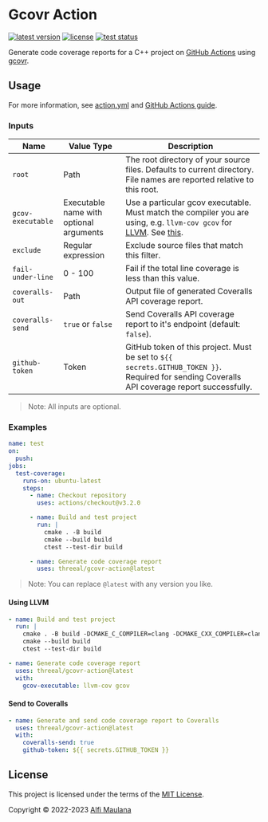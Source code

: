 # Gcovr Action

[![latest version](https://img.shields.io/github/v/release/threeal/gcovr-action)](https://github.com/threeal/gcovr-action/releases/)
[![license](https://img.shields.io/github/license/threeal/gcovr-action)](./LICENSE)
[![test status](https://img.shields.io/github/actions/workflow/status/threeal/gcovr-action/test.yml?label=test&branch=main)](https://github.com/threeal/gcovr-action/actions/workflows/test.yml)

Generate code coverage reports for a C++ project on [GitHub Actions](https://github.com/features/actions) using [gcovr](https://gcovr.com/en/stable/).

## Usage

For more information, see [action.yml](./action.yml) and [GitHub Actions guide](https://docs.github.com/en/actions/learn-github-actions/understanding-github-actions).

### Inputs

| Name | Value Type | Description |
| --- | --- | --- |
| `root` | Path | The root directory of your source files. Defaults to current directory. File names are reported relative to this root. |
| `gcov-executable` | Executable name with optional arguments | Use a particular gcov executable. Must match the compiler you are using, e.g. `llvm-cov gcov` for [LLVM](https://llvm.org/). See [this](https://docs.coveralls.io/api-introduction). |
| `exclude` | Regular expression | Exclude source files that match this filter. |
| `fail-under-line` | 0 - 100 | Fail if the total line coverage is less than this value. |
| `coveralls-out` | Path | Output file of generated Coveralls API coverage report. |
| `coveralls-send` | `true` or `false` | Send Coveralls API coverage report to it's endpoint (default: `false`). |
| `github-token` | Token | GitHub token of this project. Must be set to `${{ secrets.GITHUB_TOKEN }}`. Required for sending Coveralls API coverage report successfully. |

> Note: All inputs are optional.

### Examples

```yaml
name: test
on:
  push:
jobs:
  test-coverage:
    runs-on: ubuntu-latest
    steps:
      - name: Checkout repository
        uses: actions/checkout@v3.2.0

      - name: Build and test project
        run: |
          cmake . -B build
          cmake --build build
          ctest --test-dir build

      - name: Generate code coverage report
        uses: threeal/gcovr-action@latest
```

> Note: You can replace `@latest` with any version you like.

#### Using LLVM

```yaml
- name: Build and test project
  run: |
    cmake . -B build -DCMAKE_C_COMPILER=clang -DCMAKE_CXX_COMPILER=clang++
    cmake --build build
    ctest --test-dir build

- name: Generate code coverage report
  uses: threeal/gcovr-action@latest
  with:
    gcov-executable: llvm-cov gcov
```

#### Send to Coveralls

```yaml
- name: Generate and send code coverage report to Coveralls
  uses: threeal/gcovr-action@latest
  with:
    coveralls-send: true
    github-token: ${{ secrets.GITHUB_TOKEN }}
```

## License

This project is licensed under the terms of the [MIT License](./LICENSE).

Copyright © 2022-2023 [Alfi Maulana](https://github.com/threeal/)
